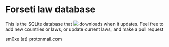 # Forseti law database
This is the SQLite database that ![](Forseti) downloads when it updates.
Feel free to add new countries or laws, or update current laws, and make a pull request

sm0xe (at) protonmail.com
